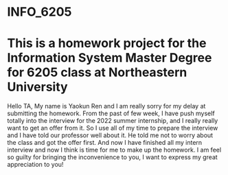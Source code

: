 # INFO_6205

# This is a homework project for the Information System Master Degree for 6205 class at Northeastern University


Hello TA, My name is Yaokun Ren and I am really sorry for my delay at submitting the homework. From the past of few week, I have push myself totally into the interview for the 2022 summer internship, and I really really want to get an offer from it. So I use all of my time to prepare the interview and I have told our professor well about it. He told me not to worry about the class and got the offer first. And now I have finished all my intern interview and now I think is time for me to make up the homework. I am feel so guilty for bringing the inconvenience to you, I want to express my great appreciation to you!
